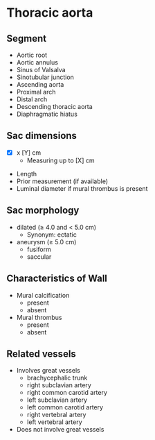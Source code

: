 # Thoracic aorta

## Segment

- Aortic root
- Aortic annulus
- Sinus of Valsalva
- Sinotubular junction
- Ascending aorta
- Proximal arch
- Distal arch
- Descending thoracic aorta
- Diaphragmatic hiatus

## Sac dimensions

- [X] x [Y] cm
  - Measuring up to [X] cm
- Length
- Prior measurement (if available)
- Luminal diameter if mural thrombus is present

## Sac morphology

- dilated (≥ 4.0 and < 5.0 cm)
  - Synonym: ectatic
- aneurysm (≥ 5.0 cm)
  - fusiform
  - saccular

## Characteristics of Wall

- Mural calcification
  - present
  - absent
- Mural thrombus
  - present
  - absent

## Related vessels

- Involves great vessels
  - brachycephalic trunk
  - right subclavian artery
  - right common carotid artery
  - left subclavian artery
  - left common carotid artery
  - right vertebral artery
  - left vertebral artery
- Does not involve great vessels
